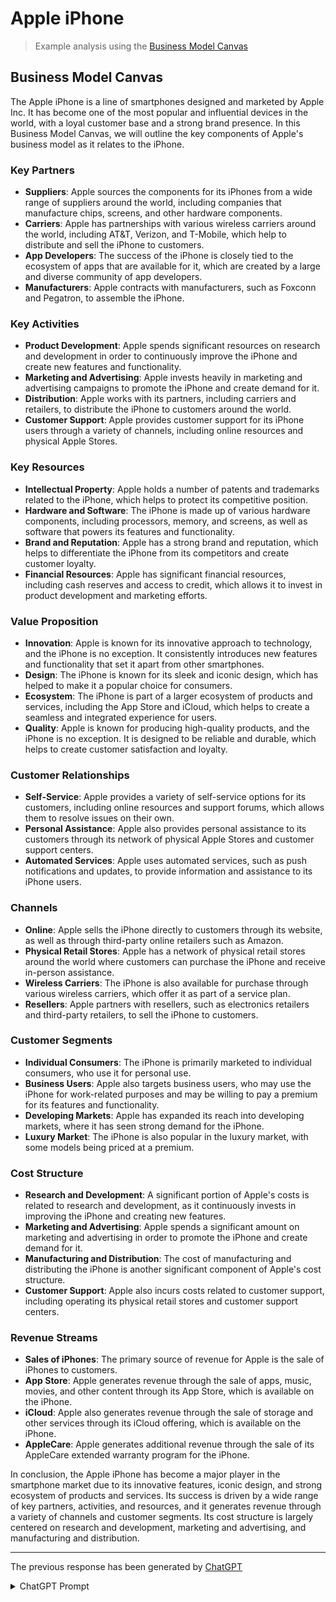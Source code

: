 # Apple iPhone

> Example analysis using the [Business Model Canvas](README.md/#business-model-canvas)

## Business Model Canvas

The Apple iPhone is a line of smartphones designed and marketed by Apple Inc. It has become one of the most popular and influential devices in the world, with a loyal customer base and a strong brand presence. In this Business Model Canvas, we will outline the key components of Apple's business model as it relates to the iPhone.

### Key Partners

* **Suppliers**: Apple sources the components for its iPhones from a wide range of suppliers around the world, including companies that manufacture chips, screens, and other hardware components.
* **Carriers**: Apple has partnerships with various wireless carriers around the world, including AT&T, Verizon, and T-Mobile, which help to distribute and sell the iPhone to customers.
* **App Developers**: The success of the iPhone is closely tied to the ecosystem of apps that are available for it, which are created by a large and diverse community of app developers.
* **Manufacturers**: Apple contracts with manufacturers, such as Foxconn and Pegatron, to assemble the iPhone.

### Key Activities

* **Product Development**: Apple spends significant resources on research and development in order to continuously improve the iPhone and create new features and functionality.
* **Marketing and Advertising**: Apple invests heavily in marketing and advertising campaigns to promote the iPhone and create demand for it.
* **Distribution**: Apple works with its partners, including carriers and retailers, to distribute the iPhone to customers around the world.
* **Customer Support**: Apple provides customer support for its iPhone users through a variety of channels, including online resources and physical Apple Stores.

### Key Resources

* **Intellectual Property**: Apple holds a number of patents and trademarks related to the iPhone, which helps to protect its competitive position.
* **Hardware and Software**: The iPhone is made up of various hardware components, including processors, memory, and screens, as well as software that powers its features and functionality.
* **Brand and Reputation**: Apple has a strong brand and reputation, which helps to differentiate the iPhone from its competitors and create customer loyalty.
* **Financial Resources**: Apple has significant financial resources, including cash reserves and access to credit, which allows it to invest in product development and marketing efforts.

### Value Proposition

* **Innovation**: Apple is known for its innovative approach to technology, and the iPhone is no exception. It consistently introduces new features and functionality that set it apart from other smartphones.
* **Design**: The iPhone is known for its sleek and iconic design, which has helped to make it a popular choice for consumers.
* **Ecosystem**: The iPhone is part of a larger ecosystem of products and services, including the App Store and iCloud, which helps to create a seamless and integrated experience for users.
* **Quality**: Apple is known for producing high-quality products, and the iPhone is no exception. It is designed to be reliable and durable, which helps to create customer satisfaction and loyalty.

### Customer Relationships

* **Self-Service**: Apple provides a variety of self-service options for its customers, including online resources and support forums, which allows them to resolve issues on their own.
* **Personal Assistance**: Apple also provides personal assistance to its customers through its network of physical Apple Stores and customer support centers.
* **Automated Services**: Apple uses automated services, such as push notifications and updates, to provide information and assistance to its iPhone users.

### Channels

* **Online**: Apple sells the iPhone directly to customers through its website, as well as through third-party online retailers such as Amazon.
* **Physical Retail Stores**: Apple has a network of physical retail stores around the world where customers can purchase the iPhone and receive in-person assistance.
* **Wireless Carriers**: The iPhone is also available for purchase through various wireless carriers, which offer it as part of a service plan.
* **Resellers**: Apple partners with resellers, such as electronics retailers and third-party retailers, to sell the iPhone to customers.

### Customer Segments

* **Individual Consumers**: The iPhone is primarily marketed to individual consumers, who use it for personal use.
* **Business Users**: Apple also targets business users, who may use the iPhone for work-related purposes and may be willing to pay a premium for its features and functionality.
* **Developing Markets**: Apple has expanded its reach into developing markets, where it has seen strong demand for the iPhone.
* **Luxury Market**: The iPhone is also popular in the luxury market, with some models being priced at a premium.

### Cost Structure

* **Research and Development**: A significant portion of Apple's costs is related to research and development, as it continuously invests in improving the iPhone and creating new features.
* **Marketing and Advertising**: Apple spends a significant amount on marketing and advertising in order to promote the iPhone and create demand for it.
* **Manufacturing and Distribution**: The cost of manufacturing and distributing the iPhone is another significant component of Apple's cost structure.
* **Customer Support**: Apple also incurs costs related to customer support, including operating its physical retail stores and customer support centers.

### Revenue Streams

* **Sales of iPhones**: The primary source of revenue for Apple is the sale of iPhones to customers.
* **App Store**: Apple generates revenue through the sale of apps, music, movies, and other content through its App Store, which is available on the iPhone.
* **iCloud**: Apple also generates revenue through the sale of storage and other services through its iCloud offering, which is available on the iPhone.
* **AppleCare**: Apple generates additional revenue through the sale of its AppleCare extended warranty program for the iPhone.

In conclusion, the Apple iPhone has become a major player in the smartphone market due to its innovative features, iconic design, and strong ecosystem of products and services. Its success is driven by a wide range of key partners, activities, and resources, and it generates revenue through a variety of channels and customer segments. Its cost structure is largely centered on research and development, marketing and advertising, and manufacturing and distribution.

-----

The previous response has been generated by [ChatGPT](https://chat.openai.com/chat)

<details>
  <summary>ChatGPT Prompt</summary>

## ChatGPT Prompt

```ChatGPT

Act as a Business Consultant from a top management company. 
I want you to generate a Business Model Canvas on {topic}.

The {topic} is "Apple iPhone"
 
Layout the Business Model Canvas in the following format. 
Give reasons why a point is included in the Business Model Canvas. 
Make the list compelling and professional.
 
# {topic}
## Business Model Canvas

[introduction and definition about {topic}]
 
### Key Partners 
[list about key partners, bold - maximum of 4] 

### Key Activities
[list about key activities, bold - maximum of 4] 

### Key Resources 
[list about key partners, bold - maximum of 4] 

### Value Propositions
[list about value proposition, bold - maximum of 4] 

### Customer Relationships
[list about customer relationships, bold - maximum of 4] 

### Channels
[list about channels, bold - maximum of 4] 

### Customer Segments
[list about customer segments, bold - maximum of 4] 

### Cost Structure
[list about cost structure, bold - maximum of 4] 

### Revenue Streams
[list about revenue streams, bold - maximum of 4] 

[conclusion about {topic}]

```

</details>